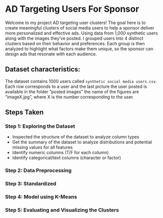 # AD Targeting Users For Sponsor
Welcome to my project AD targeting user clusters! The goal here is to create meaningful clusters of social media users to help a sponsor deliver more personalized and effective ads. Using data from 1,000 synthetic users along with the images they’ve posted. I grouped users into 4 distinct clusters based on their behavior and preferences. Each group is then analyzed to highlight what factors make them unique, so the sponsor can design ads that resonate with each audience.

## Dataset characteristics:
The dataset contains 1000 users called `synthetic social media users.csv`. Each row
corresponds to a user and the last picture the user posted is available in the folder ”posted
images” the name of the figures are ”imageX.jpg”, where X is the number
corresponding to the user.

## Steps Taken
### Step 1: Exploring the Dataset 
- Inspected the structure of the dataset to analyze column types
- Get the summary of the dataset to analyze distributions and potential missing values for all features 
- Identify numeric columns (T/F for each column)
- Identify categorical/text columns (character or factor)

### Step 2: Data Preprocessing

### Step 3: Standardized

### Step 4: Model using K-Means

### Step 5: Evaluating and Visualizing the Clusters

